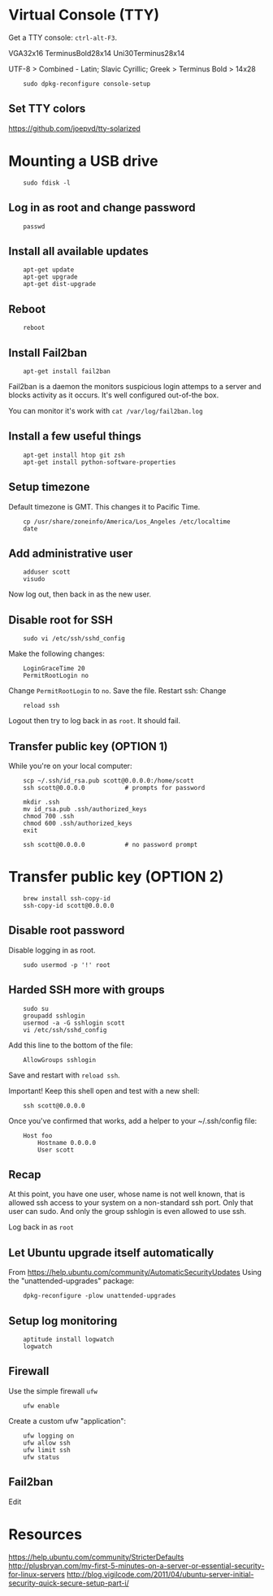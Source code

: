 # Virtual Console (TTY)

Get a TTY console: `ctrl-alt-F3`.

VGA32x16
TerminusBold28x14
Uni30Terminus28x14


UTF-8 > Combined - Latin; Slavic Cyrillic; Greek > Terminus Bold > 14x28
```
	sudo dpkg-reconfigure console-setup
```

## Set TTY colors
https://github.com/joepvd/tty-solarized


# Mounting a USB drive

```
	sudo fdisk -l
```

## Log in as root and change password

		passwd

## Install all available updates

		apt-get update
		apt-get upgrade
		apt-get dist-upgrade

## Reboot

		reboot

## Install Fail2ban

		apt-get install fail2ban

Fail2ban is a daemon the monitors suspicious login attemps to a server
and blocks activity as it occurs. It's well configured out-of-the box. 

You can monitor it's work with `cat /var/log/fail2ban.log`

## Install a few useful things

		apt-get install htop git zsh
		apt-get install python-software-properties

## Setup timezone
Default timezone is GMT. This changes it to Pacific Time.

		cp /usr/share/zoneinfo/America/Los_Angeles /etc/localtime
		date

## Add administrative user

		adduser scott
		visudo

Now log out, then back in as the new user.

## Disable root for SSH

		sudo vi /etc/ssh/sshd_config

Make the following changes:

		LoginGraceTime 20
		PermitRootLogin no

Change `PermitRootLogin` to `no`. Save the file. Restart ssh:
Change 

		reload ssh

Logout then try to log back in as `root`. It should fail.

## Transfer public key (OPTION 1)
While you're on your local computer:

		scp ~/.ssh/id_rsa.pub scott@0.0.0.0:/home/scott
		ssh scott@0.0.0.0			# prompts for password

		mkdir .ssh
		mv id_rsa.pub .ssh/authorized_keys
		chmod 700 .ssh
		chmod 600 .ssh/authorized_keys
		exit

		ssh scott@0.0.0.0			# no password prompt

# Transfer public key (OPTION 2)

		brew install ssh-copy-id
		ssh-copy-id scott@0.0.0.0

## Disable root password
Disable logging in as root. 

		sudo usermod -p '!' root

## Harded SSH more with groups

		sudo su
		groupadd sshlogin
		usermod -a -G sshlogin scott
		vi /etc/ssh/sshd_config

Add this line to the bottom of the file:

		AllowGroups sshlogin

Save and restart with `reload ssh`.

Important! Keep this shell open and test with a new shell:

		ssh scott@0.0.0.0

Once you've confirmed that works, add a helper to your ~/.ssh/config
file:

		Host foo
			Hostname 0.0.0.0
			User scott

## Recap

At this point, you have one user, whose name is not well known, that is
allowed ssh access to your system on a non-standard ssh port. Only that
user can sudo. And only the group sshlogin is even allowed to use ssh.

Log back in as `root`

## Let Ubuntu upgrade itself automatically
From https://help.ubuntu.com/community/AutomaticSecurityUpdates
Using the "unattended-upgrades" package:

		dpkg-reconfigure -plow unattended-upgrades

## Setup log monitoring

		aptitude install logwatch
		logwatch

## Firewall
Use the simple firewall `ufw`

		ufw enable

Create a custom ufw "application":

		ufw logging on
		ufw allow ssh
		ufw limit ssh
		ufw status

## Fail2ban
Edit 



# Resources

https://help.ubuntu.com/community/StricterDefaults
http://plusbryan.com/my-first-5-minutes-on-a-server-or-essential-security-for-linux-servers
http://blog.vigilcode.com/2011/04/ubuntu-server-initial-security-quick-secure-setup-part-i/
